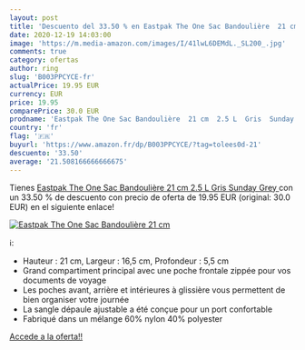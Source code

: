 ```yaml
---
layout: post
title: 'Descuento del 33.50 % en Eastpak The One Sac Bandoulière  21 cm  '
date: 2020-12-19 14:03:00
image: 'https://m.media-amazon.com/images/I/41lwL6DEMdL._SL200_.jpg'
comments: true
category: ofertas
author: ring
slug: 'B003PPCYCE-fr'
actualPrice: 19.95 EUR
currency: EUR
price: 19.95
comparePrice: 30.0 EUR
prodname: 'Eastpak The One Sac Bandoulière  21 cm  2.5 L  Gris  Sunday Grey '
country: 'fr'
flag: '🇫🇷'
buyurl: 'https://www.amazon.fr/dp/B003PPCYCE/?tag=tolees0d-21'
descuento: '33.50'
average: '21.508166666666675'
---
```


Tienes [Eastpak The One Sac Bandoulière  21 cm  2.5 L  Gris  Sunday Grey ](https://www.amazon.fr/dp/B003PPCYCE/?tag=tolees0d-21) con un 33.50 % de descuento con precio de oferta de 19.95 EUR (original: 30.0 EUR) en el siguiente enlace!

[![Eastpak The One Sac Bandoulière  21 cm  ](https://m.media-amazon.com/images/I/41lwL6DEMdL._SL200_.jpg)](https://www.amazon.fr/dp/B003PPCYCE/?tag=tolees0d-21)

ℹ️:

- Hauteur : 21 cm, Largeur : 16,5 cm, Profondeur : 5,5 cm
- Grand compartiment principal avec une poche frontale zippée pour vos documents de voyage
- Les poches avant, arrière et intérieures à glissière vous permettent de bien organiser votre journée
- La sangle dépaule ajustable a été conçue pour un port confortable
- Fabriqué dans un mélange 60% nylon 40% polyester

[Accede a la oferta!!](https://www.amazon.fr/dp/B003PPCYCE/?tag=tolees0d-21)
